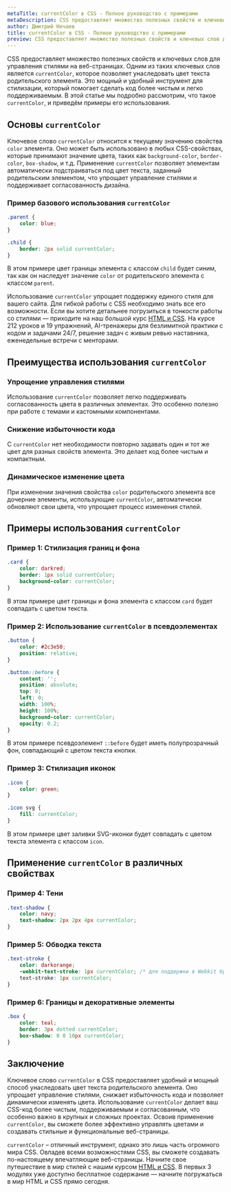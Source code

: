 ```yaml
---
metaTitle: currentColor в CSS - Полное руководство с примерами
metaDescription: CSS предоставляет множество полезных свойств и ключевых слов для управления стилями на веб-страницах. Одним из таких ключевых слов является currentColor, которое позволяет унаследовать цвет текста родительского элемента.
author: Дмитрий Нечаев
title: currentColor в CSS - Полное руководство с примерами
preview: CSS предоставляет множество полезных свойств и ключевых слов для управления стилями на веб-страницах. Одним из таких ключевых слов является currentColor, которое позволяет унаследовать цвет текста родительского элемента.
---
```


CSS предоставляет множество полезных свойств и ключевых слов для управления стилями на веб-страницах. Одним из таких ключевых слов является `currentColor`, которое позволяет унаследовать цвет текста родительского элемента. Это мощный и удобный инструмент для стилизации, который помогает сделать код более чистым и легко поддерживаемым. В этой статье мы подробно рассмотрим, что такое `currentColor`, и приведём примеры его использования.

## Основы `currentColor`

Ключевое слово `currentColor` относится к текущему значению свойства `color` элемента. Оно может быть использовано в любых CSS-свойствах, которые принимают значение цвета, таких как `background-color`, `border-color`, `box-shadow`, и т.д. Применение `currentColor` позволяет элементам автоматически подстраиваться под цвет текста, заданный родительским элементом, что упрощает управление стилями и поддерживает согласованность дизайна.

### Пример базового использования `currentColor`

```css
.parent {
    color: blue;
}

.child {
    border: 2px solid currentColor;
}

```

В этом примере цвет границы элемента с классом `child` будет синим, так как он наследует значение `color` от родительского элемента с классом `parent`.

Использование `currentColor` упрощает поддержку единого стиля для вашего сайта. Для гибкой работы с CSS необходимо знать все его возможности. Если вы хотите детальнее погрузиться в тонкости работы со стилями — приходите на наш большой курс [HTML и CSS](https://purpleschool.ru/course/html-css?utm_source=knowledgebase&utm_medium=text&utm_campaign=currentcolor-v-css-polnoe-rukovodstvo-s-primerami). На курсе 212 уроков и 19 упражнений, AI-тренажеры для безлимитной практики с кодом и задачами 24/7, решение задач с живым ревью наставника, еженедельные встречи с менторами.

## Преимущества использования `currentColor`

### Упрощение управления стилями

Использование `currentColor` позволяет легко поддерживать согласованность цвета в различных элементах. Это особенно полезно при работе с темами и кастомными компонентами.

### Снижение избыточности кода

С `currentColor` нет необходимости повторно задавать один и тот же цвет для разных свойств элемента. Это делает код более чистым и компактным.

### Динамическое изменение цвета

При изменении значения свойства `color` родительского элемента все дочерние элементы, использующие `currentColor`, автоматически обновляют свои цвета, что упрощает процесс изменения стилей.

## Примеры использования `currentColor`

### Пример 1: Стилизация границ и фона

```css
.card {
    color: darkred;
    border: 1px solid currentColor;
    background-color: currentColor;
}

```

В этом примере цвет границы и фона элемента с классом `card` будет совпадать с цветом текста.

### Пример 2: Использование `currentColor` в псевдоэлементах

```css
.button {
    color: #2c3e50;
    position: relative;
}

.button::before {
    content: '';
    position: absolute;
    top: 0;
    left: 0;
    width: 100%;
    height: 100%;
    background-color: currentColor;
    opacity: 0.2;
}

```

В этом примере псевдоэлемент `::before` будет иметь полупрозрачный фон, совпадающий с цветом текста кнопки.

### Пример 3: Стилизация иконок

```css
.icon {
    color: green;
}

.icon svg {
    fill: currentColor;
}

```

В этом примере цвет заливки SVG-иконки будет совпадать с цветом текста элемента с классом `icon`.

## Применение `currentColor` в различных свойствах

### Пример 4: Тени

```css
.text-shadow {
    color: navy;
    text-shadow: 2px 2px 4px currentColor;
}

```

### Пример 5: Обводка текста

```css
.text-stroke {
    color: darkorange;
    -webkit-text-stroke: 1px currentColor; /* для поддержки в Webkit браузерах */
    text-stroke: 1px currentColor;
}

```

### Пример 6: Границы и декоративные элементы

```css
.box {
    color: teal;
    border: 3px dotted currentColor;
    box-shadow: 0 0 10px currentColor;
}

```

## Заключение

Ключевое слово `currentColor` в CSS предоставляет удобный и мощный способ унаследовать цвет текста родительского элемента. Оно упрощает управление стилями, снижает избыточность кода и позволяет динамически изменять цвета. Использование `currentColor` делает ваш CSS-код более чистым, поддерживаемым и согласованным, что особенно важно в крупных и сложных проектах. Освоив применение `currentColor`, вы сможете более эффективно управлять цветами и создавать стильные и функциональные веб-страницы.

`currentColor` – отличный инструмент, однако это лишь часть огромного мира CSS. Овладев всеми возможностями CSS, вы сможете создавать по-настоящему впечатляющие веб-страницы. Начните свое путешествие в мир стилей с нашим курсом [HTML и CSS](https://purpleschool.ru/course/html-css?utm_source=knowledgebase&utm_medium=text&utm_campaign=currentcolor-v-css-polnoe-rukovodstvo-s-primerami). В первых 3 модулях уже доступно бесплатное содержание — начните погружаться в мир HTML и CSS прямо сегодня.

